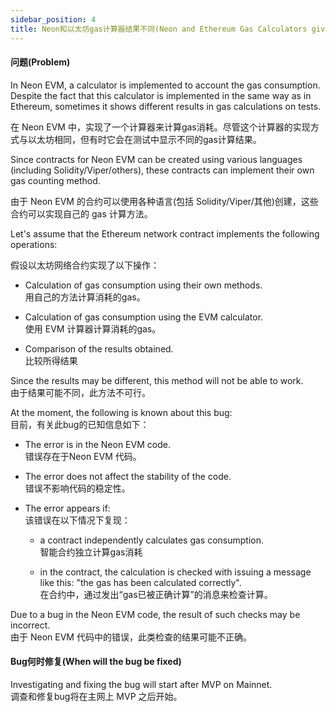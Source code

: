 ```yaml
---
sidebar_position: 4
title: Neon和以太坊gas计算器结果不同(Neon and Ethereum Gas Calculators give different Results)
---
```



#### 问题(Problem)

In Neon EVM, a calculator is implemented to account the gas consumption. Despite the fact that this calculator is implemented in the same way as in Ethereum, sometimes it shows different results in gas calculations on tests.

在 Neon EVM 中，实现了一个计算器来计算gas消耗。尽管这个计算器的实现方式与以太坊相同，但有时它会在测试中显示不同的gas计算结果。

Since contracts for Neon EVM can be created using various languages (including Solidity/Viper/others), these contracts can implement their own gas counting method.

由于 Neon EVM 的合约可以使用各种语言(包括 Solidity/Viper/其他)创建，这些合约可以实现自己的 gas 计算方法。

Let's assume that the Ethereum network contract implements the following operations:

假设以太坊网络合约实现了以下操作：

- Calculation of gas consumption using their own methods.  
  用自己的方法计算消耗的gas。

- Calculation of gas consumption using the EVM calculator.  
  使用 EVM 计算器计算消耗的gas。

- Comparison of the results obtained.  
  比较所得结果

Since the results may be different, this method will not be able to work.  
由于结果可能不同，此方法不可行。

At the moment, the following is known about this bug:  
目前，有关此bug的已知信息如下：

- The error is in the Neon EVM code.  
  错误存在于Neon EVM 代码。

- The error does not affect the stability of the code.  
  错误不影响代码的稳定性。

- The error appears if:  
  该错误在以下情况下复现：
  - a contract independently calculates gas consumption.  
    智能合约独立计算gas消耗

  - in the contract, the calculation is checked with issuing a message like this: "the gas has been calculated correctly".  
    在合约中，通过发出“gas已被正确计算”的消息来检查计算。

Due to a bug in the Neon EVM code, the result of such checks may be incorrect.  
由于 Neon EVM 代码中的错误，此类检查的结果可能不正确。

#### Bug何时修复(When will the bug be fixed)

Investigating and fixing the bug will start after MVP on Mainnet.  
调查和修复bug将在主网上 MVP 之后开始。